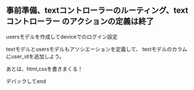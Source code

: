 事前準備、textコントローラーのルーティング、textコントローラー
のアクションの定義は終了
----------------------------

usersモデルを作成してdeviceでのログイン設定

textモデルとusersモデルもアソシエーションを定義して、
textモデルのカラムにuser_idを追加しよう。

あとは、html,cssを書きまくる！

デバックしてend